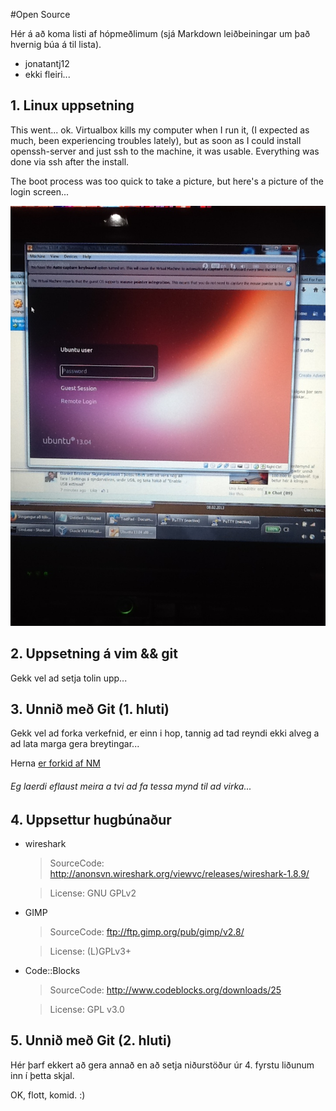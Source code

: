 #Open Source

Hér á að koma listi af hópmeðlimum (sjá Markdown leiðbeiningar um það hvernig búa á til lista).

 - jonatantj12
 - ekki fleiri...

## 1. Linux uppsetning

This went... ok. Virtualbox kills my computer when I run it, (I expected as much, been experiencing troubles lately), but as soon as I could install openssh-server and just ssh to the machine, it was usable.
Everything was done via ssh after the install.

The boot process was too quick to take a picture, but here's a picture of the login screen...

![logo](ubuntu-vbox.jpg "Boot")


## 2. Uppsetning á vim && git

Gekk vel ad setja tolin upp... 

## 3. Unnið með Git (1. hluti)

Gekk vel ad forka verkefnid, er einn i hop, tannig ad tad reyndi ekki alveg a ad lata marga gera breytingar...

Herna [er forkid af NM](https://github.com/xnatti/INTOPrufa/)

###### Eg laerdi eflaust meira a tvi ad fa tessa mynd til ad virka...

## 4. Uppsettur hugbúnaður

* wireshark

	> SourceCode: http://anonsvn.wireshark.org/viewvc/releases/wireshark-1.8.9/

	> License: GNU GPLv2

* GIMP

	> SourceCode: ftp://ftp.gimp.org/pub/gimp/v2.8/

	> License:  (L)GPLv3+

* Code::Blocks

	> SourceCode: http://www.codeblocks.org/downloads/25

	> License: GPL v3.0






## 5. Unnið með Git (2. hluti)

Hér þarf ekkert að gera annað en að setja niðurstöður úr 4. fyrstu liðunum inn í þetta skjal.

OK, flott, komid. :)
